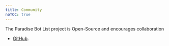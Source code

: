 ```yaml
---
title: Community
noTOC: true
---
```


The Paradise Bot List project is Open-Source and encourages collaboration
* [GitHub](https://github.com/ParadiseBotList).

<Overview />
